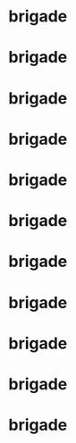 # brigade
# brigade
# brigade
# brigade
# brigade
# brigade
# brigade
# brigade
# brigade
# brigade
# brigade

